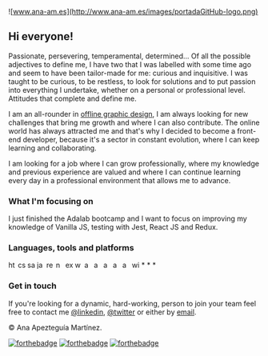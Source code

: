 ![www.ana-am.es](http://www.ana-am.es/images/portadaGitHub-logo.png)

## Hi everyone!

Passionate, persevering, temperamental, determined... Of all the possible adjectives to define me, I have two that I was labelled with some time ago and seem to have been tailor-made for me: curious and inquisitive.
I was taught to be curious, to be restless, to look for solutions and to put passion into everything I undertake, whether on a personal or professional level. Attitudes that complete and define me.

I am an all-rounder in [offline graphic design](http://www.ana-am.es), I am always looking for new challenges that bring me growth and where I can also contribute. The online world has always attracted me and that's why I decided to become a front-end developer, because it's a sector in constant evolution, where I can keep learning and collaborating.

I am looking for a job where I can grow professionally, where my knowledge and previous experience are valued and where I can continue learning every day in a professional environment that allows me to advance.

### What I'm focusing on

I just finished the Adalab bootcamp and I want to focus on improving my knowledge of Vanilla JS, testing with Jest, React JS and Redux.

### Languages, tools and platforms

<img align="left" alt="html5" height="16" width="16" src="https://cdn.jsdelivr.net/npm/simple-icons@v4/icons/html5.svg" />
<img align="left" alt="css3" height="16" width="16" src="https://cdn.jsdelivr.net/npm/simple-icons@v4/icons/css3.svg" />
<img align="left" alt="sass" height="16" width="16" src="https://cdn.jsdelivr.net/npm/simple-icons@v4/icons/sass.svg" />
<img align="left" alt="javascript" height="16" width="16" src="https://cdn.jsdelivr.net/npm/simple-icons@v4/icons/javascript.svg" />
<img align="left" alt="react" height="16" width="16" src="https://cdn.jsdelivr.net/npm/simple-icons@v4/icons/react.svg" />
<img align="left" alt="node-dot-js" height="16" width="16" src="https://cdn.jsdelivr.net/npm/simple-icons@v4/icons/node-dot-js.svg" />
<img align="left" alt="express" height="16" width="16" src="https://cdn.jsdelivr.net/npm/simple-icons@v4/icons/express.svg" />
<img align="left" alt="wordpress" height="16" width="16" src="https://cdn.jsdelivr.net/npm/simple-icons@v4/icons/wordpress.svg" />
<img align="left" alt="adobeillustrator" height="16" width="16" src="https://cdn.jsdelivr.net/npm/simple-icons@v4/icons/adobeillustrator.svg" />
<img align="left" alt="adobephotoshop" height="16" width="16" src="https://cdn.jsdelivr.net/npm/simple-icons@v4/icons/adobephotoshop.svg" />
<img align="left" alt="adobeindesign" height="16" width="16" src="https://cdn.jsdelivr.net/npm/simple-icons@v4/icons/adobeindesign.svg" />
<img align="left" alt="adobecreativecloud" height="16" width="16" src="https://cdn.jsdelivr.net/npm/simple-icons@v4/icons/adobecreativecloud.svg"/>
<img align="left" alt="apple" height="16" width="16" src="https://cdn.jsdelivr.net/npm/simple-icons@v4/icons/apple.svg" />
<img align="left" alt="windowsxp" height="16" width="16" src="https://cdn.jsdelivr.net/npm/simple-icons@v4/icons/windowsxp.svg" />
* * *

### Get in touch

If you're looking for a dynamic, hard-working, person to join your team feel free to contact me [@linkedin](https://www.linkedin.com/in/anaapezteguiamartinez/), [@twitter](https://twitter.com/anadisena) or either by [email](mailto:hola@ana-am.es).

© Ana Apezteguía Martínez.

[![forthebadge](https://forthebadge.com/images/badges/built-with-love.svg)](https://forthebadge.com) [![forthebadge](https://forthebadge.com/images/badges/makes-people-smile.svg)](https://forthebadge.com) [![forthebadge](https://forthebadge.com/images/badges/powered-by-responsibility.svg)](https://forthebadge.com)
